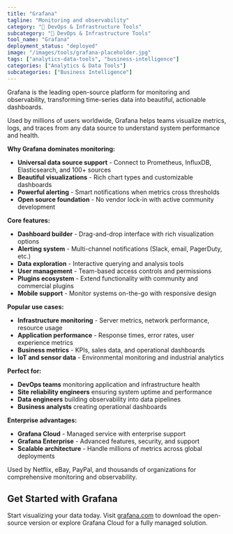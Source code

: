 ```yaml
---
title: "Grafana"
tagline: "Monitoring and observability"
category: "🔧 DevOps & Infrastructure Tools"
subcategory: "🔧 DevOps & Infrastructure Tools"
tool_name: "Grafana"
deployment_status: "deployed"
image: "/images/tools/grafana-placeholder.jpg"
tags: ["analytics-data-tools", "business-intelligence"]
categories: ["Analytics & Data Tools"]
subcategories: ["Business Intelligence"]
---
```

Grafana is the leading open-source platform for monitoring and observability, transforming time-series data into beautiful, actionable dashboards.

Used by millions of users worldwide, Grafana helps teams visualize metrics, logs, and traces from any data source to understand system performance and health.

**Why Grafana dominates monitoring:**
- **Universal data source support** - Connect to Prometheus, InfluxDB, Elasticsearch, and 100+ sources
- **Beautiful visualizations** - Rich chart types and customizable dashboards
- **Powerful alerting** - Smart notifications when metrics cross thresholds
- **Open source foundation** - No vendor lock-in with active community development

**Core features:**
- **Dashboard builder** - Drag-and-drop interface with rich visualization options
- **Alerting system** - Multi-channel notifications (Slack, email, PagerDuty, etc.)
- **Data exploration** - Interactive querying and analysis tools
- **User management** - Team-based access controls and permissions
- **Plugins ecosystem** - Extend functionality with community and commercial plugins
- **Mobile support** - Monitor systems on-the-go with responsive design

**Popular use cases:**
- **Infrastructure monitoring** - Server metrics, network performance, resource usage
- **Application performance** - Response times, error rates, user experience metrics
- **Business metrics** - KPIs, sales data, and operational dashboards
- **IoT and sensor data** - Environmental monitoring and industrial analytics

**Perfect for:**
- **DevOps teams** monitoring application and infrastructure health
- **Site reliability engineers** ensuring system uptime and performance
- **Data engineers** building observability into data pipelines
- **Business analysts** creating operational dashboards

**Enterprise advantages:**
- **Grafana Cloud** - Managed service with enterprise support
- **Grafana Enterprise** - Advanced features, security, and support
- **Scalable architecture** - Handle millions of metrics across global deployments

Used by Netflix, eBay, PayPal, and thousands of organizations for comprehensive monitoring and observability.

## Get Started with Grafana

Start visualizing your data today. Visit [grafana.com](https://grafana.com) to download the open-source version or explore Grafana Cloud for a fully managed solution.